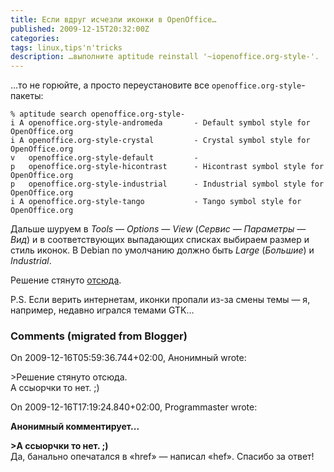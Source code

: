 ```yaml
---
title: Если вдруг исчезли иконки в OpenOffice…
published: 2009-12-15T20:32:00Z
categories: 
tags: linux,tips'n'tricks
description: …выполните aptitude reinstall '~iopenoffice.org-style-'.
---
```


…то не горюйте, а просто переустановите все <code>openoffice.org-style</code>-пакеты:
```
% aptitude search openoffice.org-style-
i A openoffice.org-style-andromeda       - Default symbol style for OpenOffice.org
i A openoffice.org-style-crystal         - Crystal symbol style for OpenOffice.org
v   openoffice.org-style-default         -
p   openoffice.org-style-hicontrast      - Hicontrast symbol style for OpenOffice.org
p   openoffice.org-style-industrial      - Industrial symbol style for OpenOffice.org
i A openoffice.org-style-tango           - Tango symbol style for OpenOffice.org
```
Дальше шуруем в <i>Tools — Options — View</i> (<i>Сервис — Параметры — Вид</i>) и в соответствующих выпадающих списках выбираем размер и стиль иконок. В Debian по умолчанию должно быть <i>Large</i> (<i>Большие</i>) и <i>Industrial</i>.

Решение стянуто <a href="http://ubuntuforums.org/showthread.php?t=528369">отсюда</a>.

P.S. Если верить интернетам, иконки пропали из-за смены темы — я, например, недавно игрался темами GTK…

<h3 id='hakyll-convert-comments-title'>Comments (migrated from Blogger)</h3>
<div class='hakyll-convert-comment'>
<p class='hakyll-convert-comment-date'>On 2009-12-16T05:59:36.744+02:00, Анонимный wrote:</p>
<p class='hakyll-convert-comment-body'>
&gt;Решение стянуто отсюда.<br/>
А ссыорчки то нет. ;)
</p>
</div>

<div class='hakyll-convert-comment'>
<p class='hakyll-convert-comment-date'>On 2009-12-16T17:19:24.840+02:00, Programmaster wrote:</p>
<p class='hakyll-convert-comment-body'>
<b>Анонимный комментирует... 

&gt;А ссыорчки то нет. ;)</b><br/>
Да, банально опечатался в «href» — написал «hef». Спасибо за ответ!
</p>
</div>



